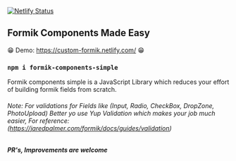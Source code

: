 [![Netlify Status](https://api.netlify.com/api/v1/badges/9daabf7c-6628-4711-9566-6e23f01a2556/deploy-status)](https://app.netlify.com/sites/custom-formik/deploys)

## Formik Components Made Easy

:grin: Demo: https://custom-formik.netlify.com/ :grin:

### `npm i formik-components-simple`

Formik components simple is a JavaScript Library which reduces your effort of building formik fields from scratch.

###### Note: For validations for Fields like (Input, Radio, CheckBox, DropZone, PhotoUpload) Better yo use Yup Validation which makes your job much easier, For reference: (https://jaredpalmer.com/formik/docs/guides/validation)

##### PR's, Improvements are welcome
